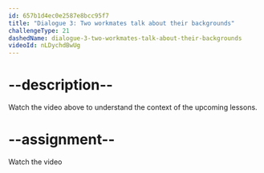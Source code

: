 ```yaml
---
id: 657b1d4ec0e2587e8bcc95f7
title: "Dialogue 3: Two workmates talk about their backgrounds"
challengeType: 21
dashedName: dialogue-3-two-workmates-talk-about-their-backgrounds
videoId: nLDychdBwUg
---
```


# --description--

Watch the video above to understand the context of the upcoming lessons.

# --assignment--

Watch the video
